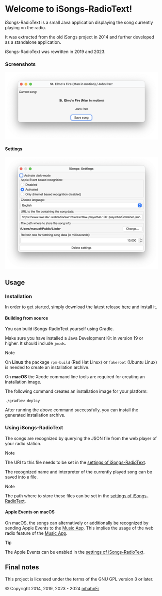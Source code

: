 # Welcome to iSongs-RadioText!
iSongs-RadioText is a small Java application displaying the song currently playing on the radio.

It was extracted from the old iSongs project in 2014 and further developed as a standalone application.

iSongs-RadioText was rewritten in 2019 and 2023.

### Screenshots
<picture>
    <source srcset="screenshots/main_gui-light.png" media="(prefers-color-scheme: light), (prefers-color-scheme: no-preference)" />
    <source srcset="screenshots/main_gui-dark.png" media="(prefers-color-scheme: dark)" />
    <img src="screenshots/main_gui-light.png" alt="iSongs" />
</picture>

#### Settings
<picture>
    <source srcset="screenshots/settings-light.png" media="(prefers-color-scheme: light), (prefers-color-scheme: no-preference)" />
    <source srcset="screenshots/settings-dark.png" media="(prefers-color-scheme: dark)" />
    <img src="screenshots/settings-light.png" alt="iSongs settings" />
</picture>

## Usage
### Installation
In order to get started, simply download the latest release [here][2] and install it.

#### Building from source
You can build iSongs-RadioText yourself using Gradle.

Make sure you have installed a Java Development Kit in version 19 or higher. It should include `jmods`.

> [!NOTE]
> On **Linux** the package `rpm-build` (Red Hat Linux) or `fakeroot` (Ubuntu Linux) is
> needed to create an installation archive.
> 
> On **macOS** the Xcode command line tools are required for creating an installation image.

The following command creates an installation image for your platform:
```shell
./gradlew deploy
```
After running the above command successfully, you can install the generated installation archive.

### Using iSongs-RadioText
The songs are recognized by querying the JSON file from the web player of your radio station.

> [!NOTE]
> The URI to this file needs to be set in the [settings of iSongs-RadioText][4].

The recognized name and interpreter of the currently played song can be saved into a file.

> [!NOTE]
> The path where to store these files can be set in the [settings of iSongs-RadioText][4].

#### Apple Events on macOS
On macOS, the songs can alternatively or additionally be recognized by sending Apple Events to the
[Music App][3]. This implies the usage of the web radio feature of the [Music App][3].

> [!TIP]
> The Apple Events can be enabled in the [settings of iSongs-RadioText][4].

## Final notes
This project is licensed under the terms of the GNU GPL version 3 or later.

© Copyright 2014, 2019, 2023 - 2024 [mhahnFr][1]

[1]: https://github.com/mhahnFr
[2]: https://github.com/mhahnFr/iSongs-RadioText/releases/latest
[3]: https://www.apple.com/de/apple-music/
[4]: #settings